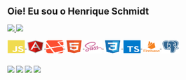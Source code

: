 ## Oie! Eu sou o Henrique Schmidt
 <div>
  <a href="https://github.com/henriqueschmidt">
  <img height="180em" src="https://github-readme-stats.vercel.app/api?username=henriqueschmidt&show_icons=true&theme=tokyonight&include_all_commits=true&count_private=true"/>
  <img height="180em" src="https://github-readme-stats.vercel.app/api/top-langs/?username=henriqueschmidt&layout=compact&count_private=true&langs_count=6&theme=tokyonight"/>
</div>
<div style="display: inline_block"><br>
  <img align="center" alt="henriqueschmidt-js" height="30" width="40" src="https://raw.githubusercontent.com/devicons/devicon/master/icons/javascript/javascript-plain.svg">
  <img align="center" alt="henriqueschmidt-angularjs" height="30" width="40" src="https://raw.githubusercontent.com/devicons/devicon/master/icons/angularjs/angularjs-original.svg">
  <img align="center" alt="henriqueschmidt-laravel" height="30" width="40" src="https://raw.githubusercontent.com/devicons/devicon/master/icons/laravel/laravel-plain.svg">
  <img align="center" alt="henriqueschmidt-html" height="30" width="40" src="https://raw.githubusercontent.com/devicons/devicon/master/icons/html5/html5-original.svg">
  <img align="center" alt="henriqueschmidt-sass" height="30" width="40" src="https://raw.githubusercontent.com/devicons/devicon/master/icons/sass/sass-original.svg"> 
  <img align="center" alt="henriqueschmidt-css" height="30" width="40" src="https://raw.githubusercontent.com/devicons/devicon/master/icons/css3/css3-original.svg"> 
  <img align="center" alt="henriqueschmidt-ts" height="30" width="40" src="https://raw.githubusercontent.com/devicons/devicon/master/icons/typescript/typescript-plain.svg">
  <img align="center" alt="henriqueschmidt-firebase" height="30" width="40" src="https://raw.githubusercontent.com/devicons/devicon/master/icons/firebase/firebase-plain-wordmark.svg">
  <img align="center" alt="henriqueschmidt-postgresql" height="30" width="40" src="https://raw.githubusercontent.com/devicons/devicon/master/icons/postgresql/postgresql-plain.svg">
 
</div>
  
  ##
 
<div> 
 <a href="https://api.whatsapp.com/send?phone=5551981323903" target="_blank"><img src="https://img.shields.io/badge/WhatsApp-25D366?style=for-the-badge&logo=whatsapp&logoColor=white" target="_blank"></a>
 <a href="https://www.instagram.com/henrique.vschmidt" target="_blank"><img src="https://img.shields.io/badge/-Instagram-%23E4405F?style=for-the-badge&logo=instagram&logoColor=white" target="_blank"></a>
  <a href = "mailto:henriquevetterschmidt@gmail.com"><img src="https://img.shields.io/badge/-Gmail-%23333?style=for-the-badge&logo=gmail&logoColor=white" target="_blank"></a>
  <a href="https://www.linkedin.com/in/henrique-schmidt-0a1206169/" target="_blank"><img src="https://img.shields.io/badge/-LinkedIn-%230077B5?style=for-the-badge&logo=linkedin&logoColor=white" target="_blank"></a>  
</div>
 


